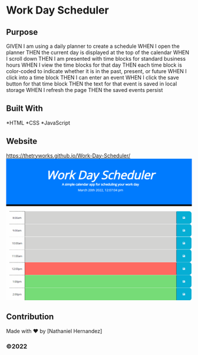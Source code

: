 # Work Day Scheduler

## Purpose
GIVEN I am using a daily planner to create a schedule
WHEN I open the planner
THEN the current day is displayed at the top of the calendar
WHEN I scroll down
THEN I am presented with time blocks for standard business hours
WHEN I view the time blocks for that day
THEN each time block is color-coded to indicate whether it is in the past, present, or future
WHEN I click into a time block
THEN I can enter an event
WHEN I click the save button for that time block
THEN the text for that event is saved in local storage
WHEN I refresh the page
THEN the saved events persist

## Built With
*HTML
*CSS
*JavaScript

## Website
https://thetryworks.github.io/Work-Day-Scheduler/
![ALT Text](assets/workday.gif)


## Contribution
Made with ❤️ by [Nathaniel Hernandez]


### ©️2022  
